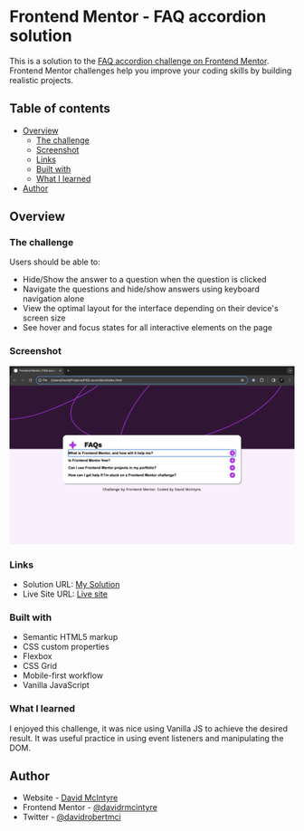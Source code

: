 # Frontend Mentor - FAQ accordion solution

This is a solution to the [FAQ accordion challenge on Frontend Mentor](https://www.frontendmentor.io/challenges/faq-accordion-wyfFdeBwBz). Frontend Mentor challenges help you improve your coding skills by building realistic projects. 

## Table of contents

- [Overview](#overview)
  - [The challenge](#the-challenge)
  - [Screenshot](#screenshot)
  - [Links](#links)
  - [Built with](#built-with)
  - [What I learned](#what-i-learned)
- [Author](#author)

## Overview

### The challenge

Users should be able to:

- Hide/Show the answer to a question when the question is clicked
- Navigate the questions and hide/show answers using keyboard navigation alone
- View the optimal layout for the interface depending on their device's screen size
- See hover and focus states for all interactive elements on the page

### Screenshot

![desktop view of the solution](assets/images/desktop.png)

### Links

- Solution URL: [My Solution](https://github.com/davidrmcintyre/faq-accordion)
- Live Site URL: [Live site](https://davidrmcintyre.github.io/faq-accordion/)

### Built with

- Semantic HTML5 markup
- CSS custom properties
- Flexbox
- CSS Grid
- Mobile-first workflow
- Vanilla JavaScript

### What I learned

I enjoyed this challenge, it was nice using Vanilla JS to achieve the desired result. It was useful practice in using event listeners and manipulating the DOM.

## Author

- Website - [David McIntyre](https://davidrmcintyre.github.io/portfolio/)
- Frontend Mentor - [@davidrmcintyre](https://www.frontendmentor.io/profile/davidrmcintyre)
- Twitter - [@davidrobertmci](https://twitter.com/davidrobertmci)

